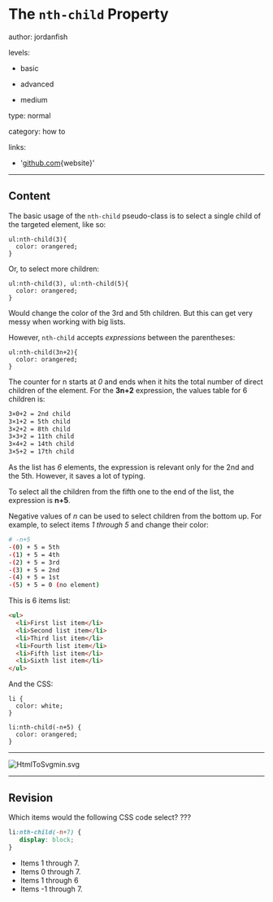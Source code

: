# The `nth-child` Property
author: jordanfish

levels:

  - basic

  - advanced

  - medium

type: normal

category: how to

links:

  - '[github.com](https://github.com/AllThingsSmitty/css-protips){website}'

---
## Content

The basic usage of the `nth-child` pseudo-class is to select a single child of the targeted element, like so:
```
ul:nth-child(3){
  color: orangered;
}
```

Or, to select more children:
```
ul:nth-child(3), ul:nth-child(5){
  color: orangered;
}
```
Would change the color of the 3rd and 5th children. But this can get very messy when working with big lists.

However, `nth-child` accepts *expressions* between the parentheses: 
```
ul:nth-child(3n+2){
  color: orangered;
}
```
The counter for n starts at *0* and ends when it hits the total number of direct children of the element. For the **3n+2** expression, the values table for 6 children is:
```bash
3×0+2 = 2nd child
3×1+2 = 5th child
3×2+2 = 8th child
3×3+2 = 11th child
3×4+2 = 14th child
3×5+2 = 17th child
```
As the list has *6* elements, the expression is relevant only for the 2nd and the 5th. However, it saves a lot of typing.

To select all the children from the fifth one to the end of the list, the expression is **n+5**. 

Negative values of *n* can be used to select children from the bottom up. For example, to select items *1 through 5* and change their color:
```bash
# -n+5
-(0) + 5 = 5th
-(1) + 5 = 4th
-(2) + 5 = 3rd
-(3) + 5 = 2nd
-(4) + 5 = 1st
-(5) + 5 = 0 (no element)
```
This is 6 items list:

```html
<ul>
  <li>First list item</li>
  <li>Second list item</li>
  <li>Third list item</li>
  <li>Fourth list item</li>
  <li>Fifth list item</li>
  <li>Sixth list item</li>
</ul>
```
And the CSS:
```
li {
  color: white;
}

li:nth-child(-n+5) {
  color: orangered;
}
```
---
![HtmlToSvgmin.svg](%3Csvg%20height=%22auto%22%20viewBox=%220%200%20800%20300%22%20xmlns=%22http://www.w3.org/2000/svg%22%20version=%221.2%22%20baseProfile=%22tiny%22%3E%3Cdesc%3ECreated%20by%20HiQPdf%3C/desc%3E%3Cg%20fill=%22none%22%20stroke=%22#000%22%20fill-rule=%22evenodd%22%20stroke-linecap=%22square%22%20stroke-linejoin=%22bevel%22%3E%3Cpath%20d=%22M8%208h800v300H8V8%22%20fill=%22#596193%22%20stroke=%22none%22/%3E%3Ctext%20stroke=%22none%22%20x=%22328%22%20y=%2245%22%20font-family=%22Arial%22%20font-size=%2228%22%20font-weight=%22400%22%20fill=%22#ff6f31%22%3EFirst%20list%20item%3C/text%3E%3Ctext%20stroke=%22none%22%20x=%22328%22%20y=%2289%22%20font-family=%22'Roboto',%20sans-serif%22%20font-size=%2228%22%20font-weight=%22400%22%20fill=%22#ff6f31%22%3ESecond%20list%20item%3C/text%3E%3Ctext%20stroke=%22none%22%20x=%22328%22%20y=%22133%22%20font-family=%22'Roboto',%20sans-serif%22%20font-size=%2228%22%20font-weight=%22400%22%20fill=%22#ff6f31%22%3EThird%20list%20item%3C/text%3E%3Ctext%20stroke=%22none%22%20x=%22328%22%20y=%22177%22%20font-family=%22'Roboto',%20sans-serif%22%20font-size=%2228%22%20font-weight=%22400%22%20fill=%22#ff6f31%22%3EFourth%20list%20item%3C/text%3E%3Ctext%20stroke=%22none%22%20x=%22328%22%20y=%22221%22%20font-family=%22'Roboto',%20sans-serif%22%20font-size=%2228%22%20font-weight=%22400%22%20fill=%22#ff6f31%22%3EFifth%20list%20item%3C/text%3E%3Ctext%20stroke=%22none%22%20x=%22328%22%20y=%22265%22%20font-family=%22'Roboto',%20sans-serif%22%20font-size=%2228%22%20font-weight=%22400%22%20fill=%22#fff%22%3ESixth%20list%20item%3C/text%3E%3C/g%3E%3C/svg%3E)

---
## Revision

Which items would the following CSS code select? ???
```css
li:nth-child(-n+7) {
   display: block;
}
```
* Items 1 through 7.
* Items 0 through 7.
* Items 1 through 6
* Items -1 through 7.
